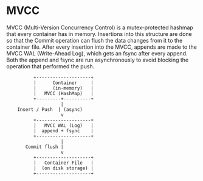 # MVCC

MVCC (Multi-Version Concurrency Control) is a mutex-protected hashmap that every container has in memory. Insertions into this structure are done so that the Commit operation can flush the data changes from it to the container file. After every insertion into the MVCC, appends are made to the MVCC WAL (Write-Ahead Log), which gets an fsync after every append. Both the append and fsync are run asynchronously to avoid blocking the operation that performed the push.

```
          +--------------------+
          |      Container     |
          |      (in-memory)   |
          |   MVCC (HashMap)   |
          +---------+----------+
                    |
    Insert / Push  | (async)
                    v
          +--------------------+
          |   MVCC WAL (Log)   |
          |  append + fsync    |
          +--------------------+
                    |
       Commit flush | 
                    v
          +--------------------+
          |   Container File   |
          |  (on disk storage) |
          +--------------------+

```